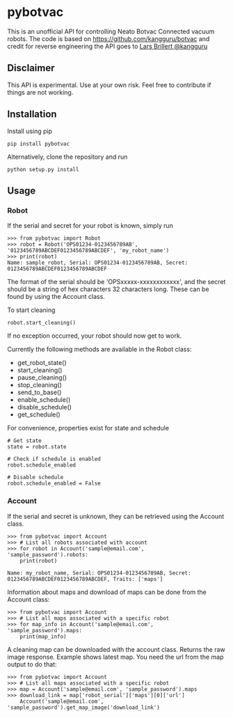 # pybotvac

This is an unofficial API for controlling Neato Botvac Connected vacuum robots.
The code is based on https://github.com/kangguru/botvac and credit for reverse engineering the API goes to
[Lars Brillert @kangguru](https://github.com/kangguru)

## Disclaimer
This API is experimental. Use at your own risk. Feel free to contribute if things are not working.

## Installation
Install using pip

    pip install pybotvac

Alternatively, clone the repository and run

    python setup.py install

## Usage
### Robot
If the serial and secret for your robot is known, simply run

    >>> from pybotvac import Robot
    >>> robot = Robot('OPS01234-0123456789AB', '0123456789ABCDEF0123456789ABCDEF', 'my_robot_name')
    >>> print(robot)
    Name: sample_robot, Serial: OPS01234-0123456789AB, Secret: 0123456789ABCDEF0123456789ABCDEF

The format of the serial should be 'OPSxxxxx-xxxxxxxxxxxx', and the secret should be a string of hex characters 32 characters long.
These can be found by using the Account class.

To start cleaning

    robot.start_cleaning()

If no exception occurred, your robot should now get to work.

Currently the following methods are available in the Robot class:

* get_robot_state()
* start_cleaning()
* pause_cleaning()
* stop_cleaning()
* send_to_base()
* enable_schedule()
* disable_schedule()
* get_schedule()

For convenience, properties exist for state and schedule

    # Get state
    state = robot.state

    # Check if schedule is enabled
    robot.schedule_enabled

    # Disable schedule
    robot.schedule_enabled = False

### Account
If the serial and secret is unknown, they can be retrieved using the Account class.

    >>> from pybotvac import Account
    >>> # List all robots associated with account
    >>> for robot in Account('sample@email.com', 'sample_password').robots:
        print(robot)

    Name: my_robot_name, Serial: OPS01234-0123456789AB, Secret: 0123456789ABCDEF0123456789ABCDEF, Traits: ['maps']

Information about maps and download of maps can be done from the Account class:

    >>> from pybotvac import Account
    >>> # List all maps associated with a specific robot
    >>> for map_info in Account('sample@email.com', 'sample_password').maps:
        print(map_info)

A cleaning map can be downloaded with the account class. Returns the raw image response. Example shows latest map.
 You need the url from the map output to do that:

    >>> from pybotvac import Account
    >>> # List all maps associated with a specific robot
    >>> map = Account('sample@email.com', 'sample_password').maps
    >>> download_link = map['robot_serial']['maps'][0]['url']
        Account('sample@email.com', 'sample_password').get_map_image('download_link')
